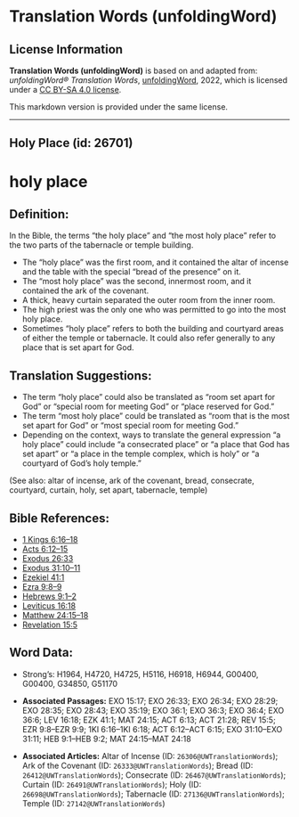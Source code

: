 # Translation Words (unfoldingWord)

## License Information

**Translation Words (unfoldingWord)** is based on and adapted from: _unfoldingWord® Translation Words_, [unfoldingWord](https://unfoldingword.org/utw), 2022, which is licensed under a [CC BY-SA 4.0 license](https://creativecommons.org/licenses/by-sa/4.0/legalcode.en).

This markdown version is provided under the same license.



--------------------------------

## Holy Place (id: 26701)

holy place
==========

Definition:
-----------

In the Bible, the terms “the holy place” and “the most holy place” refer to the two parts of the tabernacle or temple building.

* The “holy place” was the first room, and it contained the altar of incense and the table with the special “bread of the presence” on it.
* The “most holy place” was the second, innermost room, and it contained the ark of the covenant.
* A thick, heavy curtain separated the outer room from the inner room.
* The high priest was the only one who was permitted to go into the most holy place.
* Sometimes “holy place” refers to both the building and courtyard areas of either the temple or tabernacle. It could also refer generally to any place that is set apart for God.

Translation Suggestions:
------------------------

* The term “holy place” could also be translated as “room set apart for God” or “special room for meeting God” or “place reserved for God.”
* The term “most holy place” could be translated as “room that is the most set apart for God” or “most special room for meeting God.”
* Depending on the context, ways to translate the general expression “a holy place” could include “a consecrated place” or “a place that God has set apart” or “a place in the temple complex, which is holy” or “a courtyard of God’s holy temple.”

(See also: altar of incense, ark of the covenant, bread, consecrate, courtyard, curtain, holy, set apart, tabernacle, temple)

Bible References:
-----------------

* [1 Kings 6:16–18](https://ref.ly/1Kgs6:16-1Kgs6:18)
* [Acts 6:12–15](https://ref.ly/Acts6:12-Acts6:15)
* [Exodus 26:33](https://ref.ly/Exod26:33)
* [Exodus 31:10–11](https://ref.ly/Exod31:10-Exod31:11)
* [Ezekiel 41:1](https://ref.ly/Ezek41:1)
* [Ezra 9:8–9](https://ref.ly/Ezra9:8-Ezra9:9)
* [Hebrews 9:1–2](https://ref.ly/Heb9:1-Heb9:2)
* [Leviticus 16:18](https://ref.ly/Lev16:18)
* [Matthew 24:15–18](https://ref.ly/Matt24:15-Matt24:18)
* [Revelation 15:5](https://ref.ly/Rev15:5)

Word Data:
----------

* Strong’s: H1964, H4720, H4725, H5116, H6918, H6944, G00400, G00400, G34850, G51170

* **Associated Passages:** EXO 15:17; EXO 26:33; EXO 26:34; EXO 28:29; EXO 28:35; EXO 28:43; EXO 35:19; EXO 36:1; EXO 36:3; EXO 36:4; EXO 36:6; LEV 16:18; EZK 41:1; MAT 24:15; ACT 6:13; ACT 21:28; REV 15:5; EZR 9:8–EZR 9:9; 1KI 6:16–1KI 6:18; ACT 6:12–ACT 6:15; EXO 31:10–EXO 31:11; HEB 9:1–HEB 9:2; MAT 24:15–MAT 24:18
* **Associated Articles:** Altar of Incense (ID: `26306@UWTranslationWords`); Ark of the Covenant (ID: `26333@UWTranslationWords`); Bread (ID: `26412@UWTranslationWords`); Consecrate (ID: `26467@UWTranslationWords`); Curtain (ID: `26491@UWTranslationWords`); Holy (ID: `26698@UWTranslationWords`); Tabernacle (ID: `27136@UWTranslationWords`); Temple (ID: `27142@UWTranslationWords`)

